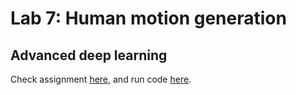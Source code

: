 # Lab 7: Human motion generation

## Advanced deep learning

Check assignment [here](lab7_CSC52087EP.pdf), and run code [here](lab7_CSC52087EP.ipynb).